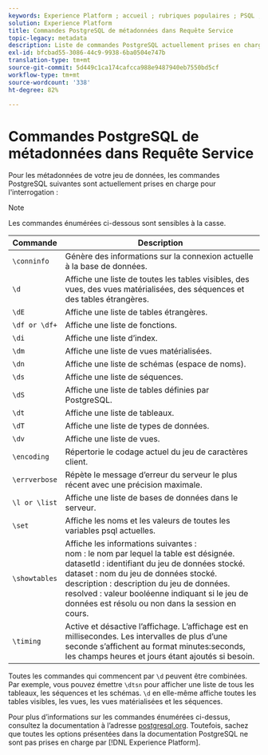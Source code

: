 ```yaml
---
keywords: Experience Platform ; accueil ; rubriques populaires ; PSQL ; psql ; service de Requête ; service de requête ; métadonnées ; commandes ; commandes de métadonnées ;
solution: Experience Platform
title: Commandes PostgreSQL de métadonnées dans Requête Service
topic-legacy: metadata
description: Liste de commandes PostgreSQL actuellement prises en charge pour interroger des métadonnées dans Adobe Experience Platform Requête Service.
exl-id: bfcbad55-3086-44c9-9938-6ba0504e747b
translation-type: tm+mt
source-git-commit: 5d449c1ca174cafcca988e9487940eb7550bd5cf
workflow-type: tm+mt
source-wordcount: '338'
ht-degree: 82%

---
```


# Commandes PostgreSQL de métadonnées dans Requête Service

Pour les métadonnées de votre jeu de données, les commandes PostgreSQL suivantes sont actuellement prises en charge pour l&#39;interrogation :

>[!NOTE]
>
>Les commandes énumérées ci-dessous sont sensibles à la casse.

| Commande | Description |
|------- | ------------|
| `\conninfo` | Génère des informations sur la connexion actuelle à la base de données. |
| `\d` | Affiche une liste de toutes les tables visibles, des vues, des vues matérialisées, des séquences et des tables étrangères. |
| `\dE` | Affiche une liste de tables étrangères. |
| `\df or \df+` | Affiche une liste de fonctions. |
| `\di` | Affiche une liste d’index. |
| `\dm` | Affiche une liste de vues matérialisées. |
| `\dn` | Affiche une liste de schémas (espace de noms). |
| `\ds` | Affiche une liste de séquences. |
| `\dS` | Affiche une liste de tables définies par PostgreSQL. |
| `\dt` | Affiche une liste de tableaux. |
| `\dT` | Affiche une liste de types de données. |
| `\dv` | Affiche une liste de vues. |
| `\encoding` | Répertorie le codage actuel du jeu de caractères client. |
| `\errverbose` | Répète le message d’erreur du serveur le plus récent avec une précision maximale. |
| `\l or \list` | Affiche une liste de bases de données dans le serveur. |
| `\set` | Affiche les noms et les valeurs de toutes les variables psql actuelles. |
| `\showtables` | Affiche les informations suivantes : <br>nom : le nom par lequel la table est désignée.<br>datasetId : identifiant du jeu de données stocké.<br>dataset : nom du jeu de données stocké.<br>description : description du jeu de données.<br>resolved : valeur booléenne indiquant si le jeu de données est résolu ou non dans la session en cours. |
| `\timing` | Active et désactive l’affichage. L’affichage est en millisecondes. Les intervalles de plus d’une seconde s’affichent au format minutes:seconds, les champs heures et jours étant ajoutés si besoin. |

Toutes les commandes qui commencent par `\d` peuvent être combinées. Par exemple, vous pouvez émettre `\dtsn` pour afficher une liste de tous les tableaux, les séquences et les schémas. `\d` en elle-même affiche toutes les tables visibles, les vues, les vues matérialisées et les séquences.

Pour plus d’informations sur les commandes énumérées ci-dessus, consultez la documentation à l’adresse [postgresql.org](https://www.postgresql.org/docs/10/app-psql.html). Toutefois, sachez que toutes les options présentées dans la documentation PostgreSQL ne sont pas prises en charge par [!DNL Experience Platform].
